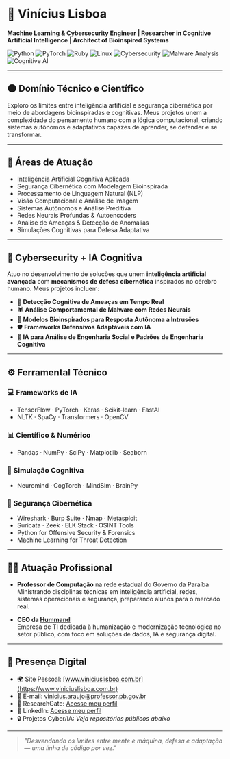 # 🖤 Vinícius Lisboa 

**Machine Learning & Cybersecurity Engineer | Researcher in Cognitive Artificial Intelligence | Architect of Bioinspired Systems**

![Python](https://img.shields.io/badge/python-000000?style=for-the-badge&logo=python&logoColor=white)
![PyTorch](https://img.shields.io/badge/PyTorch-000000?style=for-the-badge&logo=pytorch&logoColor=white)
![Ruby](https://img.shields.io/badge/Ruby-000000?style=for-the-badge&logo=ruby&logoColor=white)
![Linux](https://img.shields.io/badge/Linux-000000?style=for-the-badge&logo=linux&logoColor=white)
![Cybersecurity](https://img.shields.io/badge/Cybersecurity-000000?style=for-the-badge&logo=kaspersky&logoColor=white)
![Malware Analysis](https://img.shields.io/badge/Malware%20Analysis-000000?style=for-the-badge&logo=virustotal&logoColor=white)
![Cognitive AI](https://img.shields.io/badge/Cognitive%20AI-000000?style=for-the-badge&logo=openai&logoColor=white)

---

## 🌑 Domínio Técnico e Científico

Exploro os limites entre inteligência artificial e segurança cibernética por meio de abordagens bioinspiradas e cognitivas. Meus projetos unem a complexidade do pensamento humano com a lógica computacional, criando sistemas autônomos e adaptativos capazes de aprender, se defender e se transformar.

---

## 🧠 Áreas de Atuação

- Inteligência Artificial Cognitiva Aplicada  
- Segurança Cibernética com Modelagem Bioinspirada  
- Processamento de Linguagem Natural (NLP)  
- Visão Computacional e Análise de Imagem  
- Sistemas Autônomos e Análise Preditiva  
- Redes Neurais Profundas & Autoencoders  
- Análise de Ameaças & Detecção de Anomalias  
- Simulações Cognitivas para Defesa Adaptativa  

---

## 🔐 Cybersecurity + IA Cognitiva

Atuo no desenvolvimento de soluções que unem **inteligência artificial avançada** com **mecanismos de defesa cibernética** inspirados no cérebro humano. Meus projetos incluem:

- 🔁 **Detecção Cognitiva de Ameaças em Tempo Real**
- 🕷️ **Análise Comportamental de Malware com Redes Neurais**
- 🧬 **Modelos Bioinspirados para Resposta Autônoma a Intrusões**
- 🛡️ **Frameworks Defensivos Adaptáveis com IA**
- 🧠 **IA para Análise de Engenharia Social e Padrões de Engenharia Cognitiva**

---

## ⚙️ Ferramental Técnico

### 💻 Frameworks de IA
- TensorFlow · PyTorch · Keras · Scikit-learn · FastAI  
- NLTK · SpaCy · Transformers · OpenCV

### 📊 Científico & Numérico
- Pandas · NumPy · SciPy · Matplotlib · Seaborn

### 🧠 Simulação Cognitiva
- Neuromind · CogTorch · MindSim · BrainPy

### 🔐 Segurança Cibernética
- Wireshark · Burp Suite · Nmap · Metasploit  
- Suricata · Zeek · ELK Stack · OSINT Tools  
- Python for Offensive Security & Forensics  
- Machine Learning for Threat Detection  

---

## 👨‍🏫 Atuação Profissional

- **Professor de Computação** na rede estadual do Governo da Paraíba  
  Ministrando disciplinas técnicas em inteligência artificial, redes, sistemas operacionais e segurança, preparando alunos para o mercado real.  

- **CEO da [Hummand](https://www.hummand.com.br)**  
  Empresa de TI dedicada à humanização e modernização tecnológica no setor público, com foco em soluções de dados, IA e segurança digital.

---

## 📡 Presença Digital

- 🌍 Site Pessoal: [www.viniciuslisboa.com.br](https://www.viniciuslisboa.com.br)  
- 📧 E-mail: vinicius.araujo@professor.pb.gov.br  
- 🔬 ResearchGate: [Acesse meu perfil](https://ayo.so/iamxeoth)  
- 💼 LinkedIn: [Acesse meu perfil](https://www.linkedin.com/in/lisboa-vinicius/) 
- 🔒 Projetos Cyber/IA: *Veja repositórios públicos abaixo*

---

> *"Desvendando os limites entre mente e máquina, defesa e adaptação — uma linha de código por vez."*
